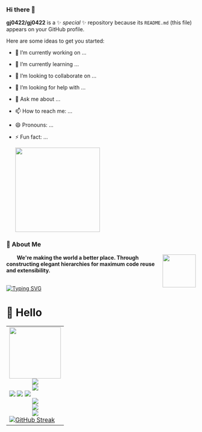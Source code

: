 ### Hi there 👋


**gj0422/gj0422** is a ✨ _special_ ✨ repository because its `README.md` (this file) appears on your GitHub profile.

Here are some ideas to get you started:

- 🔭 I’m currently working on ...
- 🌱 I’m currently learning ...
- 👯 I’m looking to collaborate on ...
- 🤔 I’m looking for help with ...
- 💬 Ask me about ...
- 📫 How to reach me: ...
- 😄 Pronouns: ...
- ⚡ Fun fact: ...

  <!-- knock code pictures 敲代码的图片 -->
  <picture>
    <source media="(prefers-color-scheme: dark)" srcset="https://cdn.jsdelivr.net/gh/sun0225SUN/sun0225SUN/assets/images/coding.gif" />
    <source media="(prefers-color-scheme: light)" srcset="https://cdn.jsdelivr.net/gh/sun0225SUN/sun0225SUN/assets/images/developer.svg" height="225px" />
    <img src="https://cdn.jsdelivr.net/gh/sun0225SUN/sun0225SUN/assets/images/coding.gif" />
  </picture>

### 🤺 About Me

<img align="right" width="88" src="https://cdn.jsdelivr.net/gh/sun0225SUN/sun0225SUN/assets/images/jobs.png" />

<p>&emsp;&emsp;<strong>We're making the world a better place. Through constructing elegant hierarchies for maximum code reuse and extensibility.</strong></p>

</td></tr>

<tr><td>
  
  <!-- for beauty 留个空行好看点 -->
  <div>&nbsp;</div>
  
<a href="https://git.io/typing-svg">
  <img src="https://readme-typing-svg.demolab.com?font=Fira+Code&pause=1000&color=60F7A9&random=true&width=435&lines=I'll+try+anything+once;Romantic+until+death;We+can+all+be+as+brave+as+each+other;The+roses+will+always+bloom;sometimes+ever+%2Csometimes+never" alt="Typing SVG" />
</a>

#  🙋 Hello

<table>
  
<tr><td>
  
<div align="center"> 
  <img height="137px" src="https://github-readme-stats.vercel.app/api?username=sun0225SUN&hide_title=true&hide_border=true&show_icons=trueline_height=21&text_color=000&icon_color=000&bg_color=0,ea6161,ffc64d,fffc4d,52fa5a&theme=graywhite" /> 
</div>
<div align="center"> 
  <img src="https://github-readme-stats.vercel.app/api/top-langs/?username=gj0422&hide_title=true&hide_border=true&layout=compact&langs_count=6&text_color=000&icon_color=fff&bg_color=0,52fa5a,4dfcff,c64dff&theme=graywhite" /> 
</div>
<div align="center"> 
  <img src="https://github-profile-trophy.vercel.app/?username=gj0422" /> 
</div>
<span > 
  <img src="https://img.shields.io/badge/-HTML5-E34F26?style=flat-square&logo=html5&logoColor=white" /> 
  <img src="https://img.shields.io/badge/-CSS3-1572B6?style=flat-square&logo=css3" /> 
  <img src="https://img.shields.io/badge/-JavaScript-oringe?style=flat-square&logo=javascript" /> 
</span>
<div align="center">
  <img src="https://visitor-badge.glitch.me/badge?page_id=gj0422.visitor-badge" /> 
</div>
<div align="center"> 
  <img src="https://activity-graph.herokuapp.com/graph?username=gj0422&theme=xcode" /> 
</div>
<div align="center">
  <img src="https://github-readme-streak-stats.herokuapp.com/?user=gj0422" /> 
</div>
<a href="https://git.io/streak-stats">
  <img src="https://streak-stats.demolab.com?user=gj0422" alt="GitHub Streak" />
</a>

